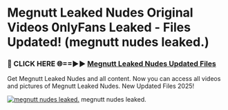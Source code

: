 # Megnutt Leaked Nudes Original Videos 0nlyFans Leaked - Files Updated! (megnutt nudes leaked.)

<h3>🔴 CLICK HERE 🌐==►► <a href="https://tinyurl.com/2p9ay9w9" rel="nofollow">Megnutt Leaked Nudes Updated Files</a></h3>

Get Megnutt Leaked Nudes and all content. Now you can access all videos and pictures of Megnutt Leaked Nudes. New Updated Files 2025!

[![megnutt nudes leaked.](https://i.imgur.com/KQgVmj3.gif)](https://tinyurl.com/2p9ay9w9)
megnutt nudes leaked.